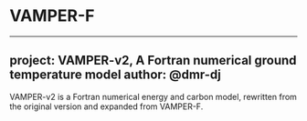 # VAMPER-F
---
project: VAMPER-v2, A Fortran numerical ground temperature model 
author: @dmr-dj
---

VAMPER-v2 is a Fortran numerical energy and carbon model, rewritten from the original version and expanded from VAMPER-F.

